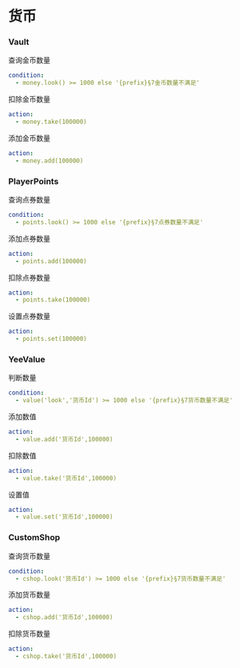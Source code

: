 # 货币

### Vault

查询金币数量

```yaml
condition:
  - money.look() >= 1000 else '{prefix}§7金币数量不满足'
```

扣除金币数量

```yaml
action:
  - money.take(100000)
```

添加金币数量

```yaml
action:
  - money.add(100000)
```

### PlayerPoints

查询点券数量

```yaml
condition:
  - points.look() >= 1000 else '{prefix}§7点券数量不满足'
```

添加点券数量

```yaml
action:
  - points.add(100000)
```

扣除点券数量

```yaml
action:
  - points.take(100000)
```

设置点券数量

```yaml
action:
  - points.set(100000)
```

### YeeValue

判断数量

```yaml
condition:
  - value('look','货币Id') >= 1000 else '{prefix}§7货币数量不满足'
```

添加数值

```yaml
action:
  - value.add('货币Id',100000)
```

扣除数值

```yaml
action:
  - value.take('货币Id',100000)
```

设置值

```yaml
action:
  - value.set('货币Id',100000)
```

### CustomShop

查询货币数量

```yaml
condition:
  - cshop.look('货币Id') >= 1000 else '{prefix}§7货币数量不满足'
```

添加货币数量

```yaml
action:
  - cshop.add('货币Id',100000)
```

扣除货币数量

```yaml
action:
  - cshop.take('货币Id',100000)
```
